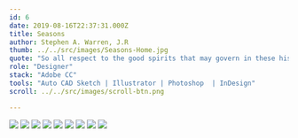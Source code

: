 ```yaml
---
id: 6
date: 2019-08-16T22:37:31.000Z
title: Seasons
author: Stephen A. Warren, J.R
thumb: ../../src/images/Seasons-Home.jpg
quote: "So all respect to the good spirits that may govern in these historians of morality! But it’s certainly a pity that they lack the historical spirit itself, that they’ve been left in the lurch by all the good spirits of history! "
role: "Designer"
stack: "Adobe CC"
tools: "Auto CAD Sketch | Illustrator | Photoshop  | InDesign"
scroll: ../../src/images/scroll-btn.png

---
```


![](../../src/images/Seasons-Home.jpg)
![](../../src/images/Seasons-sketch.png)
![](../../src/images/Seasons-mock-one.jpg)
![](../../src/images/Seasons-mock-three.jpg)
![](../../src/images/Seasons-mock-four.jpg)
![](../../src/images/Seasons-final.jpg)
![](../../src/images/Seasons-kit.png)
![](../../src/images/Seasons-signage.png)
![](../../src/images/Seasons-thanks.jpg)

